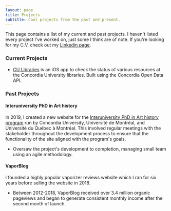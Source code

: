 ```yaml
---
layout: page
title: Projects
subtitle: Cool projects from the past and present.
---
```


This page contains a list of my current and past projects. I haven't listed every project I've worked on, just some I think are of note. If you're looking for my C.V, check out my [Linkedin page](https://www.linkedin.com/in/markjamesm/).


### Current Projects

- [CU Libraries](https://github.com/markjamesm/CU-Libraries) is an iOS app to check the status of various resources at the Concordia University libraries. Built using the Concordia Open Data API.


### Past Projects

#### Interuniversity PhD in Art history

In 2019, I created a new website for the [Interuniversity PhD in Art history program](http://docinterhar.org) run by Concordia University, Université de Montréal, and Université du Québec à Montréal. This involved regular meetings with the stakeholder throughout the development process to ensure that the functionality of the site aligned with the program's goals.  

- Oversaw the project's development to completion, managing small team using an agile methodology.


#### VaporBlog

I founded a highly popular vaporizer reviews website which I ran for six years before selling the website in 2018. 

- Between 2012-2018, VaporBlog received over 3.4 million organic pageviews and began to generate consistent monthly income after the second month of launch. 
